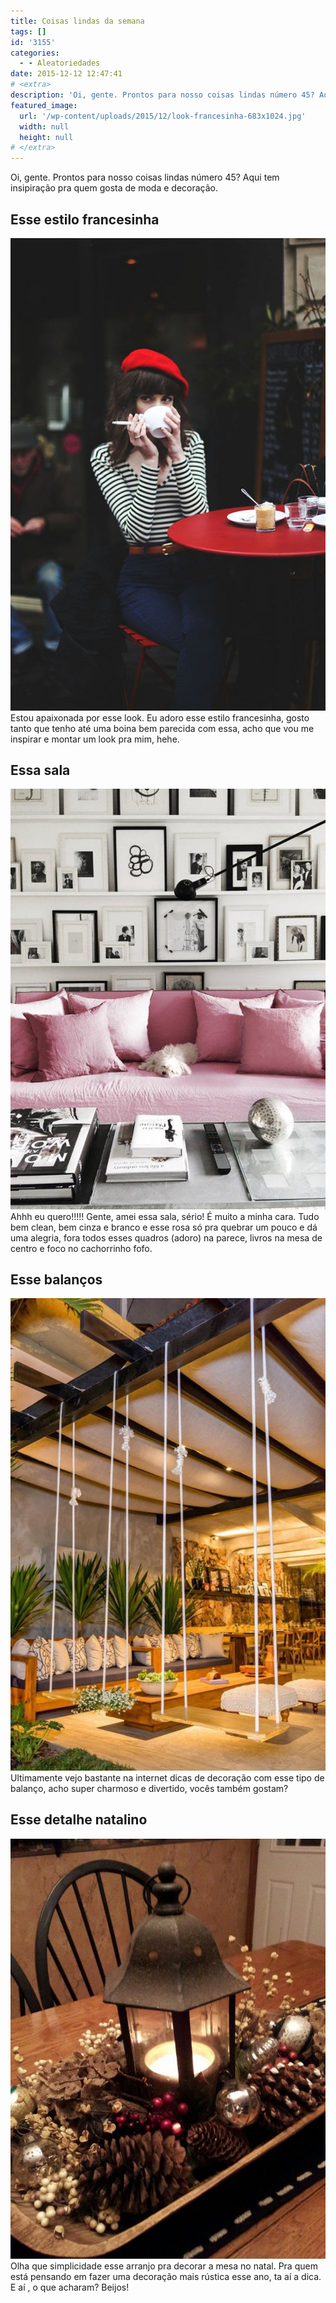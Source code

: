 ```yaml
---
title: Coisas lindas da semana
tags: []
id: '3155'
categories:
  - - Aleatoriedades
date: 2015-12-12 12:47:41
# <extra>
description: 'Oi, gente. Prontos para nosso coisas lindas número 45? Aqui tem insipiração pra quem gosta de moda e decoração. Esse estilo francesinha Estou apaixonada por esse look. Eu adoro esse estilo francesinha, gosto tanto que tenho até uma boina bem parecida com essa, acho que vou me inspirar e montar um look pra mim, hehe. Essa sala Ahhh eu quero!!!!! Gente, amei essa sala, sério! É muito a minha cara. Tudo bem clean, bem cinza e branco e esse rosa só pra quebrar um pouco e dá uma alegria, fora todos esses quadros (adoro) na parece, livros na mesa de centro e foco no cachorrinho fofo. Esse balanços Ultimamente vejo bastante na internet dicas de decoração com esse tipo de balanço, acho super charmoso e divertido, vocês também gostam? Esse detalhe natalino Olha que simplicidade esse arranjo pra decorar a &hellip;'
featured_image: 
  url: '/wp-content/uploads/2015/12/look-francesinha-683x1024.jpg'
  width: null
  height: null
# </extra>
---
```


Oi, gente. Prontos para nosso coisas lindas número 45? Aqui tem insipiração pra quem gosta de moda e decoração.

## Esse estilo francesinha

[![look listrado com boina - francesa ](/wp-content/uploads/2015/12/look-francesinha-683x1024.jpg)](/wp-content/uploads/2015/12/look-francesinha.jpg) Estou apaixonada por esse look. Eu adoro esse estilo francesinha, gosto tanto que tenho até uma boina bem parecida com essa, acho que vou me inspirar e montar um look pra mim, hehe.

## Essa sala

[![sala decoração rosa e cinza - muito quadros ](/wp-content/uploads/2015/12/sala-rosa-e-cinza.jpg)](/wp-content/uploads/2015/12/sala-rosa-e-cinza.jpg) Ahhh eu quero!!!!! Gente, amei essa sala, sério! É muito a minha cara. Tudo bem clean, bem cinza e branco e esse rosa só pra quebrar um pouco e dá uma alegria, fora todos esses quadros (adoro) na parece, livros na mesa de centro e foco no cachorrinho fofo.

## Esse balanços

[![decoração - balanços ](/wp-content/uploads/2015/12/balanços-na-decoração-683x1024.jpg)](/wp-content/uploads/2015/12/balanços-na-decoração.jpg) Ultimamente vejo bastante na internet dicas de decoração com esse tipo de balanço, acho super charmoso e divertido, vocês também gostam?

## Esse detalhe natalino

[![decoração de mesa - decoração para o natal](/wp-content/uploads/2015/12/arranjo-de-mesa-natalino.jpg)](/wp-content/uploads/2015/12/arranjo-de-mesa-natalino.jpg) Olha que simplicidade esse arranjo pra decorar a mesa no natal. Pra quem está pensando em fazer uma decoração mais rústica esse ano, ta aí a dica. E aí , o que acharam? Beijos!
